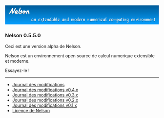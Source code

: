 ![banner](banner_homepage.png)

### Nelson 0.5.5.0

Ceci est une version alpha de Nelson.

Nelson est un environnement open source de calcul numerique extensible et moderne.

Essayez-le !

---

- [Journal des modifications](./changelogs/CHANGELOG.md)
- [Journal des modifications v0.4.x](CHANGELOG-0.'.x.md)
- [Journal des modifications v0.3.x](./changelogs/CHANGELOG-0.3.x.md)
- [Journal des modifications v0.2.x](./changelogs/CHANGELOG-0.2.x.md)
- [Journal des modifications v0.1.x](./changelogs/CHANGELOG-0.1.x.md)
- [Licence de Nelson](./license/license.md)
